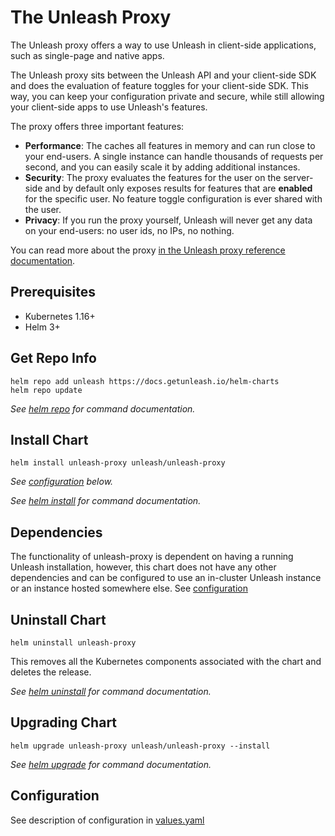 # The Unleash Proxy

The Unleash proxy offers a way to use Unleash in client-side applications, such as single-page and native apps.

The Unleash proxy sits between the Unleash API and your client-side SDK and does the evaluation of feature toggles for your client-side SDK. This way, you can keep your configuration private and secure, while still allowing your client-side apps to use Unleash's features.

The proxy offers three important features:

- **Performance**: The caches all features in memory and can run close to your end-users. A single instance can handle thousands of requests per second, and you can easily scale it by adding additional instances.
- **Security**: The proxy evaluates the features for the user on the server-side and by default only exposes results for features that are **enabled** for the specific user. No feature toggle configuration is ever shared with the user.
- **Privacy**: If you run the proxy yourself, Unleash will never get any data on your end-users: no user ids, no IPs, no nothing.


You can read more about the proxy [in the Unleash proxy reference documentation](https://docs.getunleash.io/reference/unleash-proxy).

## Prerequisites
- Kubernetes 1.16+
- Helm 3+

## Get Repo Info

```console
helm repo add unleash https://docs.getunleash.io/helm-charts
helm repo update
```

_See [helm repo](https://helm.sh/docs/helm/helm_repo/) for command documentation._

## Install Chart

```console
helm install unleash-proxy unleash/unleash-proxy
```

_See [configuration](#configuration) below._

_See [helm install](https://helm.sh/docs/helm/helm_install/) for command documentation._

## Dependencies

The functionality of unleash-proxy is dependent on having a running Unleash installation, however, this chart does not have any other dependencies and can be configured to use an in-cluster Unleash instance or an instance hosted somewhere else. See [configuration](#configuration)

## Uninstall Chart

```console
helm uninstall unleash-proxy
```

This removes all the Kubernetes components associated with the chart and deletes the release.

_See [helm uninstall](https://helm.sh/docs/helm/helm_uninstall/) for command documentation._

## Upgrading Chart

```console
helm upgrade unleash-proxy unleash/unleash-proxy --install
```

_See [helm upgrade](https://helm.sh/docs/helm/helm_upgrade/) for command documentation._

## Configuration

See description of configuration in [values.yaml](./values.yaml)
